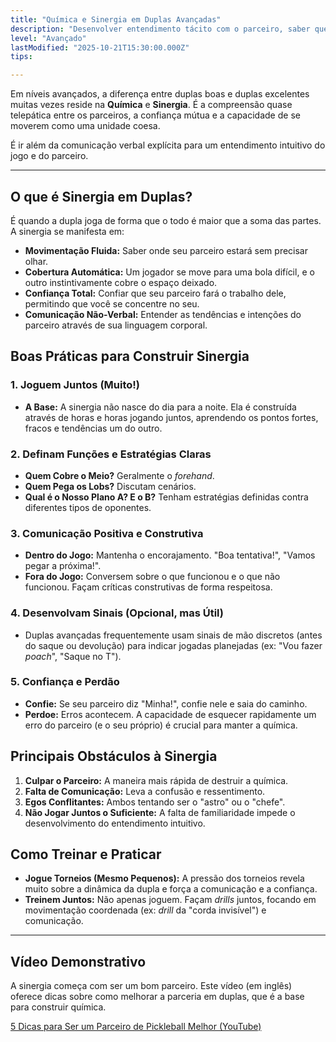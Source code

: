 ```yaml
---
title: "Química e Sinergia em Duplas Avançadas"
description: "Desenvolver entendimento tácito com o parceiro, saber quem cobre o quê sem comunicação verbal explícita, e como 'armar' jogadas para o parceiro finalizar."
level: "Avançado"
lastModified: "2025-10-21T15:30:00.000Z"
tips:

---
```


Em níveis avançados, a diferença entre duplas boas e duplas excelentes muitas vezes reside na **Química** e **Sinergia**. É a compreensão quase telepática entre os parceiros, a confiança mútua e a capacidade de se moverem como uma unidade coesa.

É ir além da comunicação verbal explícita para um entendimento intuitivo do jogo e do parceiro.

---

## O que é Sinergia em Duplas?

É quando a dupla joga de forma que o todo é maior que a soma das partes. A sinergia se manifesta em:
* **Movimentação Fluida:** Saber onde seu parceiro estará sem precisar olhar.
* **Cobertura Automática:** Um jogador se move para uma bola difícil, e o outro instintivamente cobre o espaço deixado.
* **Confiança Total:** Confiar que seu parceiro fará o trabalho dele, permitindo que você se concentre no seu.
* **Comunicação Não-Verbal:** Entender as tendências e intenções do parceiro através de sua linguagem corporal.

## Boas Práticas para Construir Sinergia

### 1. Joguem Juntos (Muito!)
* **A Base:** A sinergia não nasce do dia para a noite. Ela é construída através de horas e horas jogando juntos, aprendendo os pontos fortes, fracos e tendências um do outro.

### 2. Definam Funções e Estratégias Claras
* **Quem Cobre o Meio?** Geralmente o *forehand*.
* **Quem Pega os Lobs?** Discutam cenários.
* **Qual é o Nosso Plano A? E o B?** Tenham estratégias definidas contra diferentes tipos de oponentes.

### 3. Comunicação Positiva e Construtiva
* **Dentro do Jogo:** Mantenha o encorajamento. "Boa tentativa!", "Vamos pegar a próxima!".
* **Fora do Jogo:** Conversem sobre o que funcionou e o que não funcionou. Façam críticas construtivas de forma respeitosa.

### 4. Desenvolvam Sinais (Opcional, mas Útil)
* Duplas avançadas frequentemente usam sinais de mão discretos (antes do saque ou devolução) para indicar jogadas planejadas (ex: "Vou fazer *poach*", "Saque no T").

### 5. Confiança e Perdão
* **Confie:** Se seu parceiro diz "Minha!", confie nele e saia do caminho.
* **Perdoe:** Erros acontecem. A capacidade de esquecer rapidamente um erro do parceiro (e o seu próprio) é crucial para manter a química.

## Principais Obstáculos à Sinergia

1.  **Culpar o Parceiro:** A maneira mais rápida de destruir a química.
2.  **Falta de Comunicação:** Leva a confusão e ressentimento.
3.  **Egos Conflitantes:** Ambos tentando ser o "astro" ou o "chefe".
4.  **Não Jogar Juntos o Suficiente:** A falta de familiaridade impede o desenvolvimento do entendimento intuitivo.

## Como Treinar e Praticar

* **Jogue Torneios (Mesmo Pequenos):** A pressão dos torneios revela muito sobre a dinâmica da dupla e força a comunicação e a confiança.
* **Treinem Juntos:** Não apenas joguem. Façam *drills* juntos, focando em movimentação coordenada (ex: *drill* da "corda invisível") e comunicação.

---

## Vídeo Demonstrativo

A sinergia começa com ser um bom parceiro. Este vídeo (em inglês) oferece dicas sobre como melhorar a parceria em duplas, que é a base para construir química.

[5 Dicas para Ser um Parceiro de Pickleball Melhor (YouTube)](https://www.youtube.com/watch?v=7_4sXRmoxgU)
